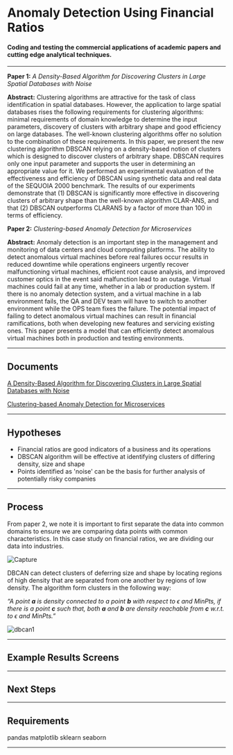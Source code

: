 ﻿Anomaly Detection Using Financial Ratios
===================


#### Coding and testing the commercial applications of academic papers and cutting edge analytical techniques.
------------------------------------------------------------------------

**Paper 1:** *A Density-Based Algorithm for Discovering Clusters in Large Spatial Databases with Noise*

**Abstract:** Clustering algorithms are attractive for the task of class identification in spatial databases. However, the application to large spatial databases rises the following requirements for clustering algorithms: minimal requirements of domain knowledge to determine the input parameters, discovery of clusters with arbitrary shape and good efficiency on large databases. The well-known clustering algorithms offer no solution to the combination of these requirements. In this paper, we present the new clustering algorithm DBSCAN relying on a density-based notion of clusters which is designed to discover clusters of arbitrary shape. DBSCAN requires only one input parameter and supports the user in determining an appropriate value for it. We performed an experimental evaluation of the effectiveness and efficiency of DBSCAN using synthetic data and real data of the SEQUOIA 2000 benchmark. The results of our experiments demonstrate that (1) DBSCAN is significantly more effective in discovering clusters of arbitrary shape than the well-known algorithm CLAR-ANS, and that (2) DBSCAN outperforms CLARANS by a factor of more than 100 in terms of efficiency.

**Paper 2:** *Clustering-based Anomaly Detection for Microservices*

**Abstract:** Anomaly detection is an important step in the management and monitoring of data centers and cloud computing platforms. The ability to detect anomalous virtual machines before real failures occur results in reduced downtime while operations engineers urgently recover malfunctioning virtual machines, efficient root cause analysis, and improved customer optics in the event said malfunction lead to an outage. Virtual machines could fail at any time, whether in a lab or production system. If there is no anomaly detection system, and a virtual machine in a lab environment fails, the QA and DEV team will have to switch to another environment while the OPS team fixes the failure. The potential impact of failing to detect anomalous virtual machines can result in financial ramifications, both when developing new features and servicing existing ones. This paper presents a model that can efficiently detect anomalous virtual machines both in production and testing environments.

----------


Documents
-------------

[A Density-Based Algorithm for Discovering Clusters in Large Spatial Databases with Noise](https://www.aaai.org/Papers/KDD/1996/KDD96-037.pdf)

[Clustering-based Anomaly Detection for Microservices](https://www.aaai.org/Papers/KDD/1996/KDD96-037.pdf)


----------


Hypotheses
-------------------
 - Financial ratios are good indicators of a business and its operations
 - DBSCAN algorithm will be effective at identifying clusters of differing density, size and shape
 - Points identified as 'noise' can be the basis for further analysis of potentially risky companies

----------

Process
-------------
From paper 2, we note it is important to first separate the data into common domains to ensure we are comparing data points with common characteristics. In this case study on financial ratios, we are dividing our data into industries.

![Capture](https://user-images.githubusercontent.com/43980002/64501934-e793d300-d306-11e9-9372-268e9de946ab.JPG)

DBCAN can detect clusters of deferring size and shape by locating regions of high density that are separated from one another by regions of low density. The algorithm form clusters in the following way:

*“A point **a** is density connected to a point **b** with respect to ϵ and MinPts, if there is a point **c** such that, both **a** and **b** are density reachable from **c** w.r.t. to ϵ and MinPts.”*

![dbcan1](https://user-images.githubusercontent.com/43980002/64501884-aa2f4580-d306-11e9-977e-ff2be704c564.png)


----------


Example Results Screens
--------------------

----------

Next Steps
--------------------
----------

Requirements
--------------------

pandas
matplotlib
sklearn
seaborn

----------
